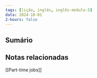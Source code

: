 ```yaml
---
tags: [lição, inglês, inglês-módulo-5]
data: 2024-10-01
2-hours: false
---
```


## Sumário

## Notas relacionadas
[[Part-time jobs]]